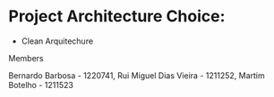 # Project Architecture Choice:  

- Clean Arquitechure










Members

Bernardo Barbosa - 1220741, 
Rui Miguel Dias Vieira - 1211252,
Martim Botelho - 1211523

